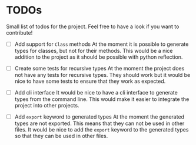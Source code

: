 # TODOs

Small list of todos for the project. Feel free to have a look if you want to contribute!

- [ ] Add support for `Class` methods
    At the moment it is possible to generate types for classes, but not for their methods. This would be a nice addition to the project as it should be possible with python reflection.

- [ ] Create some tests for recursive types
    At the moment the project does not have any tests for recursive types. They should work but it would be nice to have some tests to ensure that they work as expected.

- [ ] Add cli interface
    It would be nice to have a cli interface to generate types from the command line. This would make it easier to integrate the project into other projects.

- [ ] Add `export` keyword to generated types
    At the moment the generated types are not exported. This means that they can not be used in other files. It would be nice to add the `export` keyword to the generated types so that they can be used in other files.